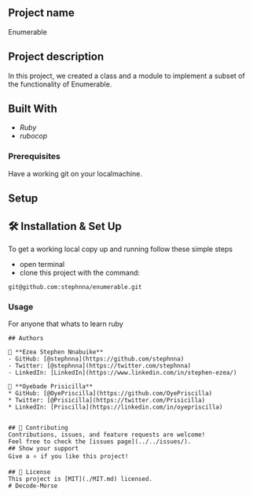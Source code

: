 ## Project name

Enumerable

## Project description

In this project, we created a class and a module to implement a subset of the functionality of Enumerable.

## Built With

  - *Ruby*
  - *rubocop*

### Prerequisites

Have a working git on your localmachine.

## Setup

## 🛠 Installation & Set Up

To get a working local copy up and running follow these simple steps

- open terminal
- clone this project with the command:

```
git@github.com:stephnna/enumerable.git
```

### Usage

For anyone that whats to learn ruby

```
## Authors

👤 **Ezea Stephen Nnabuike**
- GitHub: [@stephnna](https://github.com/stephnna)
- Twitter: [@stephnna](https://twitter.com/stephnna)
- LinkedIn: [LinkedIn](https://www.linkedin.com/in/stephen-ezea/)

👤 **Oyebade Prisicilla**
* GitHub: [@OyePriscilla](https://github.com/OyePriscilla)
* Twitter: [@Prisicilla](https://twitter.com/Prisicilla)
* LinkedIn: [Priscilla](https://linkedin.com/in/oyepriscilla)


## 🤝 Contributing
Contributions, issues, and feature requests are welcome!
Feel free to check the [issues page](../../issues/).
## Show your support
Give a ⭐️ if you like this project!

## 📝 License
This project is [MIT](./MIT.md) licensed.
# Decode-Morse